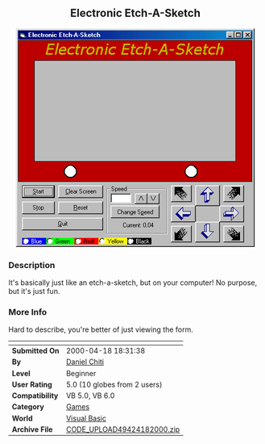 ﻿<div align="center">

## Electronic Etch\-A\-Sketch

<img src="PIC20004182135366375.gif">
</div>

### Description

It's basically just like an etch-a-sketch, but on your computer! No purpose, but it's just fun.
 
### More Info
 
Hard to describe, you're better of just viewing the form.


<span>             |<span>
---                |---
**Submitted On**   |2000-04-18 18:31:38
**By**             |[Daniel Chiti](https://github.com/Planet-Source-Code/PSCIndex/blob/master/ByAuthor/daniel-chiti.md)
**Level**          |Beginner
**User Rating**    |5.0 (10 globes from 2 users)
**Compatibility**  |VB 5\.0, VB 6\.0
**Category**       |[Games](https://github.com/Planet-Source-Code/PSCIndex/blob/master/ByCategory/games__1-38.md)
**World**          |[Visual Basic](https://github.com/Planet-Source-Code/PSCIndex/blob/master/ByWorld/visual-basic.md)
**Archive File**   |[CODE\_UPLOAD49424182000\.zip](https://github.com/Planet-Source-Code/daniel-chiti-electronic-etch-a-sketch__1-7380/archive/master.zip)








